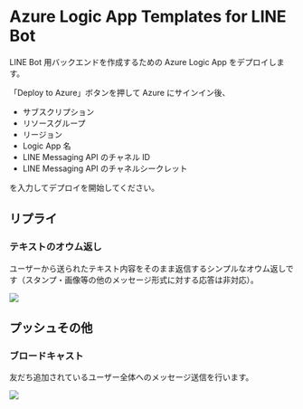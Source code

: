 # Azure Logic App Templates for LINE Bot

LINE Bot 用バックエンドを作成するための Azure Logic App をデプロイします。

「Deploy to Azure」ボタンを押して Azure にサインイン後、

- サブスクリプション
- リソースグループ
- リージョン
- Logic App 名
- LINE Messaging API のチャネル ID
- LINE Messaging API のチャネルシークレット

を入力してデプロイを開始してください。

## リプライ
### テキストのオウム返し

ユーザーから送られたテキスト内容をそのまま返信するシンプルなオウム返しです（スタンプ・画像等の他のメッセージ形式に対する応答は非対応）。

<a href="https://portal.azure.com/#create/Microsoft.Template/uri/https%3A%2F%2Fraw.githubusercontent.com%2Fhimanago%2Fazure-logicapp-linebot-templates%2Fmaster%2Ftemplates%2Freply-echo-text.json" target="_blank">
    <img src="http://azuredeploy.net/deploybutton.png"/>
</a>

## プッシュその他
### ブロードキャスト

友だち追加されているユーザー全体へのメッセージ送信を行います。

<a href="https://portal.azure.com/#create/Microsoft.Template/uri/https%3A%2F%2Fraw.githubusercontent.com%2Fhimanago%2Fazure-logicapp-linebot-templates%2Fmaster%2Ftemplates%2Fbroadcast-simple.json" target="_blank">
    <img src="http://azuredeploy.net/deploybutton.png"/>
</a>
